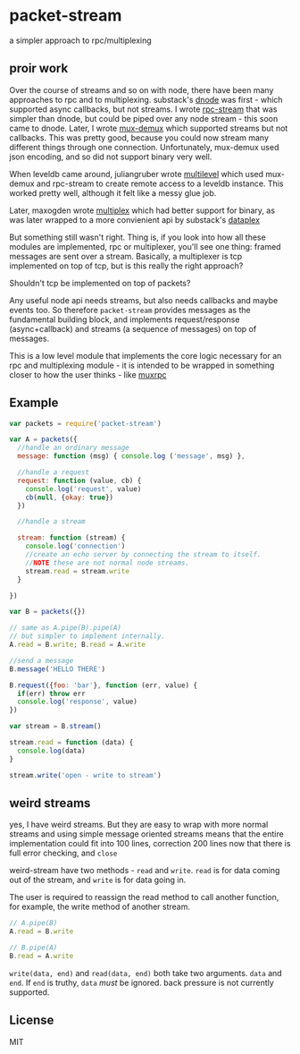 # packet-stream

a simpler approach to rpc/multiplexing

## proir work

Over the course of streams and so on with node, there have been
many approaches to rpc and to multiplexing. substack's [dnode](https://github.com/substack/dnode)
was first - which supported async callbacks, but not streams.
I wrote [rpc-stream](https://github.com/dominictarr/rpc-stream) that was simpler
than dnode, but could be piped over any node stream - this soon came to dnode.
Later, I wrote [mux-demux](https://github.com/dominictarr/mux-demux)
which supported streams but not callbacks. This was pretty good, because
you could now stream many different things through one connection.
Unfortunately, mux-demux used json encoding, and so did not support binary very well.

When leveldb came around, juliangruber wrote [multilevel](https://github.com/juliangruber/multilevel)
which used mux-demux and rpc-stream to create remote access to a leveldb instance.
This worked pretty well, although it felt like a messy glue job.

Later, maxogden wrote [multiplex](https://github.com/maxogden/multiplex)
which had better support for binary, as was later wrapped to a more
convienient api by substack's
[dataplex](https://github.com/substack/dataplex)

But something still wasn't right. Thing is, if you look into how all these
modules are implemented, rpc or multiplexer, you'll see one thing:
framed messages are sent over a stream. Basically, a multiplexer
is tcp implemented on top of tcp, but is this really the right approach?

Shouldn't tcp be implemented on top of packets?

Any useful node api needs streams, but also needs callbacks and maybe events too.
So therefore `packet-stream` provides messages as the fundamental building block,
and implements request/response (async+callback) and streams (a sequence of messages)
on top of messages.

This is a low level module that implements the core logic necessary for an rpc
and multiplexing module - it is intended to be wrapped in something closer
to how the user thinks - like [muxrpc](https://github.com/dominictarr/muxrpc)

## Example

``` js
var packets = require('packet-stream')

var A = packets({
  //handle an ordinary message
  message: function (msg) { console.log ('message', msg) },

  //handle a request
  request: function (value, cb) {
    console.log('request', value)
    cb(null, {okay: true})
  })

  //handle a stream

  stream: function (stream) {
    console.log('connection')
    //create an echo server by connecting the stream to itself.
    //NOTE these are not normal node streams.
    stream.read = stream.write
  }

})

var B = packets({})

// same as A.pipe(B).pipe(A)
// but simpler to implement internally.
A.read = B.write; B.read = A.write

//send a message
B.message('HELLO THERE')

B.request({foo: 'bar'}, function (err, value) {
  if(err) throw err
  console.log('response', value)
})

var stream = B.stream()

stream.read = function (data) {
  console.log(data)
}

stream.write('open - write to stream')
```

## weird streams

yes, I have weird streams. But they are easy to wrap with
more normal streams and using simple message oriented streams
means that the entire implementation could fit into 100 lines,
correction 200 lines now that there is full error checking, and `close`

weird-stream have two methods - `read` and `write`. `read` is
for data coming out of the stream, and `write` is for data going in.

The user is required to reassign the read method to call another function,
for example, the write method of another stream.

``` js
// A.pipe(B)
A.read = B.write

// B.pipe(A)
B.read = A.write
```

`write(data, end)` and `read(data, end)` both take two arguments.
`data` and `end`. If `end` is truthy, `data` *must* be ignored.
back pressure is not currently supported.

## License

MIT
